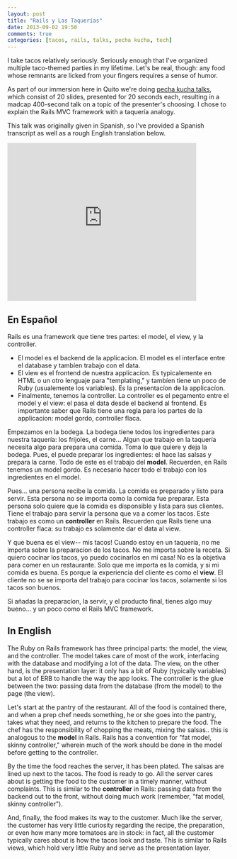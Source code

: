 ```yaml
---
layout: post
title: "Rails y Las Taquerías"
date: 2013-09-02 19:50
comments: true
categories: [tacos, rails, talks, pecha kucha, tech]
---
```

I take tacos relatively seriously. Seriously enough that I've organized multiple taco-themed parties in my lifetime.
Let's be real, though: any food whose remnants are licked from your fingers requires a
sense of humor.

As part of our immersion here in Quito we're doing [pecha kucha talks](www.pechakucha.org), which consist of 20 slides, presented for 20 seconds each,
resulting in a madcap 400-second talk on a topic of the presenter's choosing. I
chose to explain the Rails MVC framework with a taquería analogy.

This talk was originally given in Spanish, so I've provided a Spanish
transcript as well as a rough English translation below.

<iframe src="http://www.slideshare.net/slideshow/embed_code/25738957"
width="427" height="356" frameborder="0" marginwidth="0"
marginheight="0" scrolling="no" class="slideshare" allowfullscreen
webkitallowfullscreen mozallowfullscreen> </iframe> 

<h2>En Español</h2>
Rails es una framework que tiene tres partes: el model, el view, y la
controller.
<ul>
<li> El model es el backend de la applicacíon. El model es el interface
  entre el database y tambíen trabajo con el data.</li>
<li> El view es el frontend de nuestra applicacíon. Es typicalemente en
  HTML o un otro lenguaje para "templating," y tambíen tiene un poco de
 Ruby (usualemente los variables). Es la presentacíon de la
applicacíon.</li>
<li> Finalmente, tenemos la controller. La controller es el pegamento entre
  el model y el view: el pasa el data desde el backend al frontend. Es
importante saber que Rails tiene una regla para los partes de la
applicacíon: model gordo, controller flaca.</li>
</ul>

Empezamos en la bodega. La bodega tiene todos los ingredientes para
nuestra taquería: los frijoles, el carne... Algun que trabajo en la
taquería necesita algo para prepara una comida. Toma lo que quiere y
deja la bodega. Pues, el puede preparar los ingredientes: el hace las
salsas y prepara la carne. Todo de este es el trabajo del **model**.
Recuerden, en Rails tenemos un model gordo. Es necesario hacer todo el
trabajo con los ingredientes en el model. 

Pues... una persona recibe la comida. La comida es preparado y listo
para servir. Esta persona no se importa como la comida fue preparar.
Esta persona solo quiere que la comida es disponsible y lista para sus
clientes. Tiene el trabajo para servir la persona que va a comer los
tacos. Este trabajo es como un **controller** en Rails. Recuerden que
Rails tiene una controller flaca: su trabajo es solamente dar el data al
view. 

Y que buena es el view-- mis tacos! Cuando estoy en un taquería, no me
importa sobre la preparacíon de los tacos. No me importa sobre la
receta. Si quiero cocinar los tacos, yo puedo cocinarlos en mi casa! No
es la objetiva para comer en un restaurante. Solo que me importa es la
comida, y si mi comida es buena. Es porque la experiencia del cliente es
como el **view**. El cliente no se se importa del trabajo para cocinar los
tacos, solamente si los tacos son buenos.

Si añadas la preparacíon, la servir, y el producto final, tienes algo
muy bueno... y un poco como el Rails MVC framework.

<h2>In English</h2>
The Ruby on Rails framework has three principal parts: the model, the
view, and the controller. The model takes care of most of the work,
interfacing with the database and modifying a lot of the data. The view,
on the other hand, is the presentation layer: it only has a bit of Ruby
(typically variables) but a lot of ERB to handle the way the app looks.
The controller is the glue between the two: passing data from the
database (from the model) to the page (the view).

Let's start at the pantry of the restaurant. All of the food is
contained there, and when a prep chef needs something, he or she goes
into the pantry, takes what they need, and returns to the kitchen to
prepare the food. The chef has the responsibility of chopping the meats,
mixing the salsas.. this is analogous to the **model** in Rails. Rails has
a convention for "fat model, skinny controller," wherein much of the
work should be done in the model before getting to the controller.

By the time the food reaches the server, it has been plated. The salsas
are lined up next to the tacos. The food is ready to go. All the server
cares about is getting the food to the customer in a timely manner,
without complaints. This is similar to the **controller** in Rails:
passing data from the backend out to the front, without doing much work
(remember, "fat model, skinny controller").

And, finally, the food makes its way to the customer. Much like the
server, the customer has very little curiosity regarding the recipe, the
preparation, or even how many more tomatoes are in stock: in fact, all
the customer typically cares about is how the tacos look and taste. This
is similar to Rails views, which hold very little Ruby and serve as the
presentation layer.
